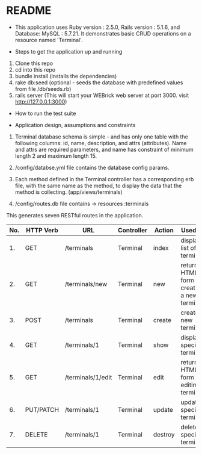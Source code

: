 # README

* This application uses Ruby version : 2.5.0, Rails version : 5.1.6, and Database: MySQL : 5.7.21. It demonstrates basic CRUD operations on a resource named 'Terminal'.

* Steps to get the application up and running
1. Clone this repo
2. cd into this repo
3. bundle install  (installs the dependencies)
4. rake db:seed (optional - seeds the database with predefined values from file /db/seeds.rb)
5. rails server (This will start your WEBrick web server at port 3000. visit http://127.0.0.1:3000)

* How to run the test suite


* Application design, assumptions and constraints
1. Terminal database schema is simple - and has only one table with the following columns: id, name, description, and attrs (attributes). Name and attrs are required parameters, and name has constraint of minimum length 2 and maximum length 15.

2. /config/databse.yml file contains the database config params.

3. Each method defined in the Terminal controller has a corresponding erb file, with the same name as the method, to display the data that the method is collecting. (app/views/terminals)

4. /config/routes.db file contains -> resources :terminals

This generates seven RESTful routes in the application.

No. | HTTP Verb | URL | Controller | Action | Used for |
-- | ------------- | ------------- | ------------- | ------------- | ------------- |
1. | GET  | /terminals | Terminal | index | display a list of all terminals  |
2. | GET  | /terminals/new | Terminal | new | return an HTML form for creating a new terminal  |
3. | POST | /terminals | Terminal  | create | create a new terminal  |
4. | GET  | /terminals/1 | Terminal | show | display a specific terminal  |
5. | GET  | /terminals/1/edit | Terminal | edit | return an HTML form for editing a terminal  |
6. | PUT/PATCH  | /terminals/1 | Terminal | update | update a specific terminal  |
7. | DELETE  | /terminals/1 | Terminal | destroy | delete a specific terminal  |
